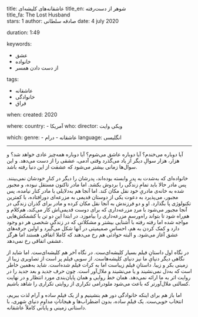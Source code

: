 
title: عاشقانه‌های کلیشه‌ای
title_en: شوهر از دست‌رفته  
title_fa: The Lost Husband  
stars: 1
author: صادقه سلطانی 
date: 4 july 2020

duration: 1:49

keywords:
  - عشق
  - خانواده
  - از دست دادن همسر

tags:
  - عاشقانه
  - خانوادگی
  -  فراق 

when:
  created: 2020

where:
  country:
    - آمریکا
who:
  director: ویکی وایت

which:
  genre:
    - عاشقانه
    - درام
  language: انگلیسی

---



آیا دوباره می‌خندم؟ آیا دوباره عاشق می‌شوم؟ آیا دوباره همه‌چیز عادی خواهد شد؟ و هزار، هزار سوالِ دیگر از یاد می‌گذرد وقتی آدمی، عشقی را از دست می‌دهد. و این سوال‌ها زمانی بیشتر می‌شود که عشقت از این دنیا رفته باشد. 

خانواده‌ای که به‌شدت به پدر وابسته بوده‌اند، پدرشان را دیگر در کنارِ خودشان نمی‌بینند. پس مادر حالا باید تمامِ زندگی را بردوش بکشد. اما مادر تاکنون مستقل نبوده، و مجبور شده به خانه‌ی مادریِ خود نقل مکان کند. اما آنجا هم به‌دلایلی با مادر کنار نیامده، پس مجبور، می‌پذیرد به دعوت یکی از دوستان قدیمی به مزرعه‌ای دورافتاده، با کمترین تکنولوژی پا بگذارد. او و دو فرزندش به آنجا نقل مکان کرده و مادر برای گذران زندگی در آنجا مجبور می‌شود با مردِ مزرعه‌داری که برای دوست قدیمی‌اش کار می‌کند، هم‌کلام و هم‌راه شود تا بتواند راه‌و‌رسمِ مزرعه‌داری را بیاموزد. در ابتدا این دو تن با کشمکش‌هایی مواجه شده اما رفته رفته با آشنایی بیشتر و مشکلاتی که در زندگیِ شخصی هر دو وجود دارد و کمک کردن به هم، احساسِ صمیمیتی در آنها شکل می‌گیرد و اولین جرقه‌های عشق آغاز می‌شود. و البته حوادثی هم  رخ می‌دهند که کاملا اتفاقی هستند اما هرگز عشقی اتفاقی رخ نمی‌دهد. 

در نگاه اول داستانِ فیلم بسیار کلیشه‌ای‌ست. در نگاه آخر هم کلیشه‌ای‌ست. اما شاید از نگاهی دیگر دنیای‌ِ ما نیز دنیای کلیشه‌هاست. از سویی فیلم پر است از تصاویری زیبا از زمینی بکر و زیبا. داستانِ فیلم زیباست اما به کرات فیلم شده‌است. شاید به‌همین خاطر است که به‌دل نمی‌نشیند و یا می‌نشیند و ملال‌آور است. چون حرف جدید و بعد جدید را در روایت اثر به ما ارائه نمی‌دهد. همان خط روایی و همان پایان‌بندی مورد انتظار و در نهایت کسالتی ملال‌آورتر که باعث می‌شود ملودرامی تکراری از روایتی تکراری را شاهد باشیم.
 
 اما باز هم برای اینکه خانوادگی دور هم بنشینیم و از یک فیلمِ ساده و آرام لذت ببریم، انتخاب خوبی‌ست. یک فیلمِ ساده، بدون اضطراب‌ها و هیجانات‌ِ مداومِ دنیایِ شهری، با داستانی زمینی و پایانی کاملاً عاشقانه.
